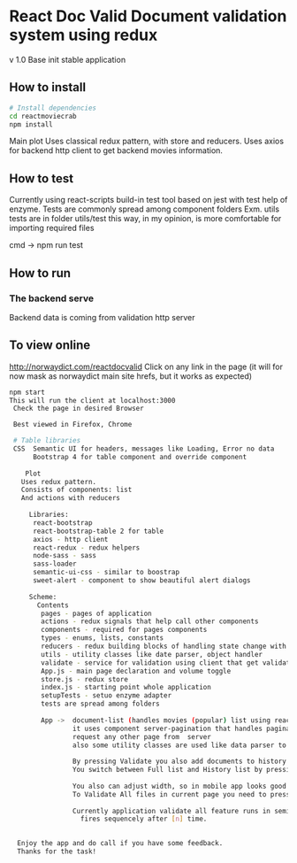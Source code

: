 # React Doc Valid  Document validation system using redux

v 1.0
 Base init stable application


##  How to install

```bash
# Install dependencies
cd reactmoviecrab
npm install
```

Main plot
 Uses classical redux pattern, with store and reducers.
 Uses axios for backend http client to get backend movies information.
 
## How to test
Currently using react-scripts build-in test tool based on jest with test help of enzyme.
Tests are commonly spread among component folders 
Exm. utils tests are in folder  utils/test this way, in my opinion, is more comfortable for importing 
required files

cmd -> npm run test

 
## How to run

### The backend serve
Backend data is coming from validation http server

## To view online
http://norwaydict.com/reactdocvalid
  Click on any link in the page 
  (it will for now mask as norwaydict main site hrefs, but it works as expected)
  

```bash
npm start
This will run the client at localhost:3000
 Check the page in desired Browser

 Best viewed in Firefox, Chrome

 # Table libraries
 CSS  Semantic UI for headers, messages like Loading, Error no data
      Bootstrap 4 for table component and override component
	  
	Plot
   Uses redux pattern.
   Consists of components: list 
   And actions with reducers
   
     Libraries: 
	  react-bootstrap
	  react-bootstrap-table 2 for table 
	  axios - http client
      react-redux - redux helpers
	  node-sass - sass
	  sass-loader
	  semantic-ui-css - similar to boostrap
	  sweet-alert - component to show beautiful alert dialogs
   
     Scheme:  
	   Contents
	    pages - pages of application
	    actions - redux signals that help call other components
	    components - required for pages components
		types - enums, lists, constants
	    reducers - redux building blocks of handling state change with business logic
	    utils - utility classes like date parser, object handler
		validate - service for validation using client that get validation status from server
		App.js - main page declaration and volume toggle
	    store.js - redux store
	    index.js - starting point whole application
	    setupTests - setuo enzyme adapter
		tests are spread among folders 
		
		App ->  document-list (handles movies (popular) list using react-bootstrap-table 2)) 
		        it uses component server-pagination that handles pagination and pagination will
			    request any other page from  server	
                also some utility classes are used like data parser to format date in other locale format.
				
				By pressing Validate you also add documents to history of processed documents.
				You switch between Full list and History list by pressing Full / Files History buttons.
				
				You also can adjust width, so in mobile app looks good.
				To Validate All files in current page you need to press Validate All button.
				  
		        Currently application validate all feature runs in semi-queue method, where validateDocument
			      fires sequencely after [n] time.
				  

  Enjoy the app and do call if you have some feedback. 
  Thanks for the task!
  



